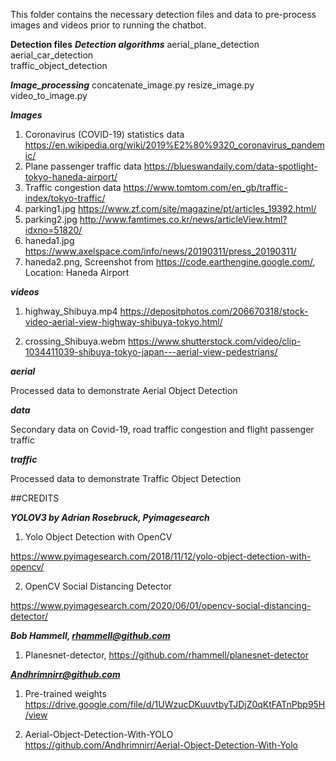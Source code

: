 This folder contains the necessary detection files and data to pre-process images and videos prior to running the chatbot.

**Detection files**
***Detection algorithms***
aerial_plane_detection
aerial_car_detection	
traffic_object_detection

***Image_processing***
concatenate_image.py
resize_image.py
video_to_image.py
	
***Images***
1. Coronavirus (COVID-19) statistics data https://en.wikipedia.org/wiki/2019%E2%80%9320_coronavirus_pandemic/
2. Plane passenger traffic data https://blueswandaily.com/data-spotlight-tokyo-haneda-airport/
3. Traffic congestion data https://www.tomtom.com/en_gb/traffic-index/tokyo-traffic/
4. parking1.jpg https://www.zf.com/site/magazine/pt/articles_19392.html/
5. parking2.jpg http://www.famtimes.co.kr/news/articleView.html?idxno=51820/
6. haneda1.jpg https://www.axelspace.com/info/news/20190311/press_20190311/
7. haneda2.png, Screenshot from https://code.earthengine.google.com/, Location: Haneda Airport

***videos***

1. highway_Shibuya.mp4 https://depositphotos.com/206670318/stock-video-aerial-view-highway-shibuya-tokyo.html/

2. crossing_Shibuya.webm https://www.shutterstock.com/video/clip-1034411039-shibuya-tokyo-japan---aerial-view-pedestrians/

***aerial***

Processed data to demonstrate Aerial Object Detection 

***data***

Secondary data on Covid-19, road traffic congestion and flight passenger traffic

***traffic***

Processed data to demonstrate Traffic Object Detection

##CREDITS

***YOLOV3 by Adrian Rosebruck, Pyimagesearch***
1. Yolo Object Detection with OpenCV

https://www.pyimagesearch.com/2018/11/12/yolo-object-detection-with-opencv/

2. OpenCV Social Distancing Detector

https://www.pyimagesearch.com/2020/06/01/opencv-social-distancing-detector/

***Bob Hammell, rhammell@github.com***

1. Planesnet-detector, https://github.com/rhammell/planesnet-detector

***Andhrimnirr@github.com***

1. Pre-trained weights https://drive.google.com/file/d/1UWzucDKuuvtbyTJDjZ0qKtFATnPbp95H/view

2. Aerial-Object-Detection-With-YOLO https://github.com/Andhrimnirr/Aerial-Object-Detection-With-Yolo
